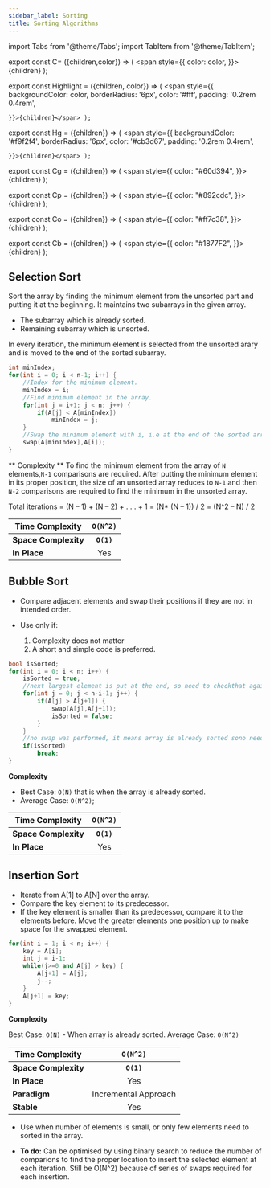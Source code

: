 ```yaml
---
sidebar_label: Sorting
title: Sorting Algorithms
---
```

import Tabs from '@theme/Tabs';
import TabItem from '@theme/TabItem';
 

export const C= ({children,color}) => ( <span style={{
      color: color,
    }}>{children}</span> );

export const Highlight = ({children, color}) => ( <span style={{
      backgroundColor: color,
      borderRadius: '6px',
      color: '#fff',
      padding: '0.2rem 0.4rem',
      
    }}>{children}</span> );

export const Hg = ({children}) => ( <span style={{
      backgroundColor: '#f9f2f4',
      borderRadius: '6px',
      color: '#cb3d67',
      padding: '0.2rem 0.4rem',
      
    }}>{children}</span> );

export const Cg = ({children}) => ( <span style={{
      color: "#60d394",
    }}>{children}</span> );

export const Cp = ({children}) => ( <span style={{
      color: "#892cdc",
    }}>{children}</span> );

export const Co = ({children}) => ( <span style={{
      color: "#ff7c38",
    }}>{children}</span> );

export const Cb = ({children}) => ( <span style={{
      color: "#1877F2",
    }}>{children}</span> );


## Selection Sort

Sort the array by finding the minimum element from the unsorted part and putting it at the beginning. It maintains two subarrays in the given array.

- The subarray which is already sorted.
- Remaining subarray which is unsorted.

In every iteration, the minimum element is selected from the unsorted arary and is moved to the end of the sorted subarray.

```cpp
int minIndex;
for(int i = 0; i < n-1; i++) {
    //Index for the minimum element.
    minIndex = i;
    //Find minimum element in the array.
    for(int j = i+1; j < n; j++) {
        if(A[j] < A[minIndex])
            minIndex = j;
    }
    //Swap the minimum element with i, i.e at the end of the sorted array.
    swap(A[minIndex],A[i]);   
}
```
** Complexity ** 
To find the minimum element from the array of `N` elements,`N-1`   comparisons are required. After putting the minimum element in its proper position, the size of an unsorted array reduces to `N-1` and then `N-2` comparisons are required to find the minimum in the unsorted array.

Total iterations = (N – 1) + (N – 2) + . . . + 1 = (N* (N – 1)) / 2 = (N^2 – N) / 2  

| Time Complexity | `O(N^2)` | 
|-----------------|:--------:|
|**Space Complexity**| **`O(1)`** | 
|**In Place** | Yes | 

## Bubble Sort

- Compare adjacent elements and swap their positions if they are not in intended order.

- Use only if:
    1. Complexity does not matter
    2. A short and simple code is preferred.

```cpp
bool isSorted;
for(int i = 0; i < n; i++) {
    isSorted = true;
    //next largest element is put at the end, so need to checkthat again.
    for(int j = 0; j < n-i-1; j++) {
        if(A[j] > A[j+1]) {
            swap(A[j],A[j+1]);
            isSorted = false;
        }
    }
    //no swap was performed, it means array is already sorted sono need to do more iterations.
    if(isSorted)
        break;
}
```

**Complexity**

- Best Case: `O(N)` that is when the array is already sorted.
- Average Case: `O(N^2)`;

| Time Complexity | `O(N^2)` | 
|-----------------|:--------:|
|**Space Complexity**| **`O(1)`** | 
|**In Place** | Yes | 


## Insertion Sort
- Iterate from A[1] to A[N] over the array.
- Compare the key element to its predecessor.
- If the key element is smaller than its predecessor, compare it to the elements before. Move the greater elements one position up to make space for the swapped element.

```cpp
for(int i = 1; i < n; i++) {
    key = A[i];
    int j = i-1;
    while(j>=0 and A[j] > key) {
        A[j+1] = A[j];
        j--;
    }
    A[j+1] = key;
}
```
**Complexity**

Best Case: `O(N)` - When array is already sorted.
Average Case: `O(N^2)`

| Time Complexity | `O(N^2)` | 
|-----------------|:--------:|
|**Space Complexity**| **`O(1)`** | 
|**In Place** | Yes | 
|**Paradigm** | Incremental Approach | 
|**Stable** | Yes | 

- Use when number of elements is small, or only few elements need to sorted in the array.

- **To do:** Can be optimised by using binary search to reduce the number of comparions to find the proper location to insert the selected element at each iteration. Still be O(N^2) because of series of swaps required for each insertion.
